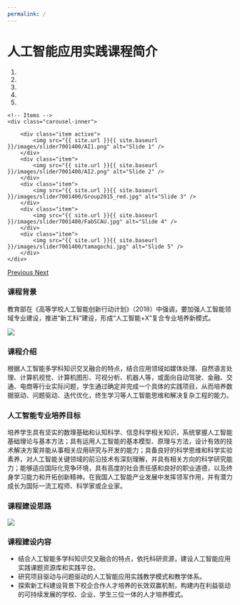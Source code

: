 ```yaml
---
permalink: /
---
```


# 人工智能应用实践课程简介

<div id="carousel" class="carousel slide" data-ride="carousel" data-interval="5000" data-pause="hover" >
    <!-- Menu -->
    <ol class="carousel-indicators">
        <li data-target="#carousel" data-slide-to="0" class="active"></li>
        <li data-target="#carousel" data-slide-to="1"></li>
        <li data-target="#carousel" data-slide-to="2"></li>
        <li data-target="#carousel" data-slide-to="3"></li>
        <li data-target="#carousel" data-slide-to="4"></li>
    </ol>

    <!-- Items -->
    <div class="carousel-inner">

        <div class="item active">
            <img src="{{ site.url }}{{ site.baseurl }}/images/slider7001400/AI1.png" alt="Slide 1" />
        </div>
        <div class="item">
            <img src="{{ site.url }}{{ site.baseurl }}/images/slider7001400/AI2.png" alt="Slide 2" />
        </div>
        <div class="item">
            <img src="{{ site.url }}{{ site.baseurl }}/images/slider7001400/Group2015_red.jpg" alt="Slide 3" />
        </div>
        <div class="item">
            <img src="{{ site.url }}{{ site.baseurl }}/images/slider7001400/FabSCAU.jpg" alt="Slide 4" />
        </div>
        <div class="item">
            <img src="{{ site.url }}{{ site.baseurl }}/images/slider7001400/tamagochi.jpg" alt="Slide 5" />
        </div>
    </div> 
  <a class="left carousel-control" href="#carousel" role="button" data-slide="prev">
    <span class="glyphicon glyphicon-chevron-left" aria-hidden="true"></span>
    <span class="sr-only">Previous</span>
  </a>
  <a class="right carousel-control" href="#carousel" role="button" data-slide="next">
    <span class="glyphicon glyphicon-chevron-right" aria-hidden="true"></span>
    <span class="sr-only">Next</span>
  </a>
</div>


### 课程背景
教育部在《高等学校人工智能创新行动计划》（2018）中强调，要加强人工智能领域专业建设，推进“新工科”建设，形成“人工智能+X”复合专业培养新模式。

<img src="{{ site.url }}{{ site.baseurl }}/images/slider7001400/AI1.png" />

### 课程介绍
根据人工智能多学科知识交叉融合的特点，结合应用领域如媒体处理、自然语言处理、计算机视觉、计算机图形、可视分析、机器人等，或面向自动驾驶、金融、交通、电商等行业实际问题，学生通过确定并完成一个具体的实践项目，从而培养数据驱动、问题驱动、迭代优化，终生学习等人工智能思维和解决复杂工程的能力。
### 人工智能专业培养目标
培养学生具有坚实的数理基础和认知科学、信息科学相关知识，系统掌握人工智能基础理论与基本方法；具有运用人工智能的基本模型、原理与方法，设计有效的技术解决方案并能从事相关应用研究与开发的能力；具备良好的科学思维和科学实验素养，对人工智能关键领域的前沿技术有深刻理解，并具有相关方向的科学研究能力；能够适应国际化竞争环境，具有高度的社会责任感和良好的职业道德，以及终身学习能力和开拓创新精神。在我国人工智能产业发展中发挥领军作用，并有潜力成长为国际一流工程师、科学家或企业家。
### 课程建设思路     
<img src="{{ site.url }}{{ site.baseurl }}/images/slider7001400/AI2.png" />

### 课程建设内容
- 结合人工智能多学科知识交叉融合的特点，依托科研资源，建设人工智能应用实践课题资源库和实践平台。
- 研究项目驱动与问题驱动的人工智能应用实践教学模式和教学体系。
- 探索新工科建设背景下校企合作人才培养的长效双赢机制，构建内在利益驱动的可持续发展的学校、企业、学生三位一体的人才培养模式。
